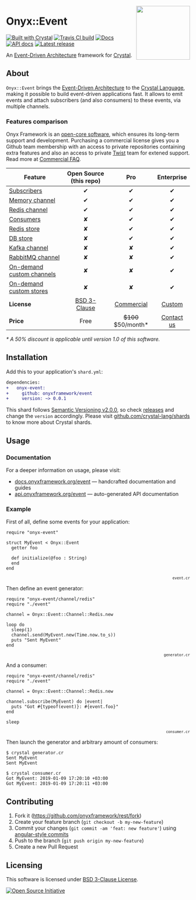 <a href="https://onyxframework.org"><img align="right" width="147" height="147" src="https://onyxframework.org/img/logo.svg"></a>

# Onyx::Event

[![Built with Crystal](https://img.shields.io/badge/built%20with-crystal-000000.svg?style=flat-square)](https://crystal-lang.org/)
[![Travis CI build](https://img.shields.io/travis/onyxframework/event/master.svg?style=flat-square)](https://travis-ci.org/onyxframework/event)
[![Docs](https://img.shields.io/badge/docs-online-brightgreen.svg?style=flat-square)](https://docs.onyxframework.org/event)
[![API docs](https://img.shields.io/badge/api_docs-online-brightgreen.svg?style=flat-square)](https://api.onyxframework.org/event)
[![Latest release](https://img.shields.io/github/release/onyxframework/event.svg?style=flat-square)](https://github.com/onyxframework/event/releases)

An [Event-Driven Architecture](https://en.wikipedia.org/wiki/Event-driven_architecture) framework for [Crystal](https://crystal-lang.org).

## About

`Onyx::Event` brings the [Event-Driven Architecture](https://en.wikipedia.org/wiki/Event-driven_architecture) to the [Crystal Language](https://crystal-lang.org), making it possible to build event-driven applications fast. It allows to emit events and attach subscribers (and also consumers) to these events, via multiple channels.

### Features comparison

Onyx Framework is an [open-core software](https://en.wikipedia.org/wiki/Open-core_model), which ensures its long-term support and development. Purchasing a commercial license gives you a Github team membership with an access to private repositories containing extra features and also an access to private [Twist](https://twist.com) team for extened support. Read more at [Commercial FAQ](https://docs.onyxframework.com/faq).

Feature | Open Source (this repo) | Pro | Enterprise
--- | :---: | :---: | :---:
[Subscribers](https://docs.onyxframework.org/event/subscriptions) | ✔ | ✔ | ✔
[Memory channel](https://docs.onyxframework.org/event/channel/memory) | ✔ | ✔ | ✔
[Redis channel](https://docs.onyxframework.org/event/channel/redis) | ✔ | ✔ | ✔
[Consumers](https://docs.onyxframework.com/event/consumers) | ✘ | ✔ | ✔
[Redis store](https://docs.onyxframework.com/event/store/redis) | ✘ | ✔ | ✔
[DB store](https://docs.onyxframework.com/event/store/db) | ✘ | ✔ | ✔
[Kafka channel](https://docs.onyxframework.com/event/channel/kafka) | ✘ | ✘ | ✔
[RabbitMQ channel](https://docs.onyxframework.com/event/channel/rabbitmq) | ✘ | ✘ | ✔
[On-demand custom channels](https://docs.onyxframework.com/event/channel/custom) | ✘ | ✘ | ✔
[On-demand custom stores](https://docs.onyxframework.org/event/store/custom) | ✘ | ✘ | ✔
**License** | [BSD 3-Clause](LICENSE) | [Commercial](https://docs.onyxframework.com/licensing/pro) | [Custom](https://docs.onyxframework.com/licensing/enterprise)
**Price** | Free | ~~$100~~ $50/month\* | [Contact us](mailto:enterprise@onyxframework.com)

*\* A 50% discount is applicable until version 1.0 of this software.*

## Installation

Add this to your application's `shard.yml`:

```diff
dependencies:
+   onyx-event:
+     github: onyxframework/event
+     version: ~> 0.0.1
```

This shard follows [Semantic Versioning v2.0.0](http://semver.org/), so check [releases](https://github.com/onyxframework/event/releases) and change the `version` accordingly. Please visit [github.com/crystal-lang/shards](https://github.com/crystal-lang/shards) to know more about Crystal shards.

## Usage

### Documentation

For a deeper information on usage, please visit:

* [docs.onyxframework.org/event](https://docs.onyxframework.org/event) — handcrafted documentation and guides
* [api.onyxframework.org/event](https://api.onyxframework.org/event) — auto-generated API documentation

### Example

First of all, define some events for your application:

```crystal
require "onyx-event"

struct MyEvent < Onyx::Event
  getter foo

  def initialize(@foo : String)
  end
end
```

<p align="right"><sup><code>event.cr</code></sup></p>

Then define an event generator:

```crystal
require "onyx-event/channel/redis"
require "./event"

channel = Onyx::Event::Channel::Redis.new

loop do
  sleep(1)
  channel.send(MyEvent.new(Time.now.to_s))
  puts "Sent MyEvent"
end
```

<p align="right"><sup><code>generator.cr</code></sup></p>

And a consumer:

```crystal
require "onyx-event/channel/redis"
require "./event"

channel = Onyx::Event::Channel::Redis.new

channel.subscribe(MyEvent) do |event|
  puts "Got #{typeof(event)}: #{event.foo}"
end

sleep
```

<p align="right"><sup><code>consumer.cr</code></sup></p>

Then launch the generator and arbitrary amount of consumers:

```console
$ crystal generator.cr
Sent MyEvent
Sent MyEvent
```

```console
$ crystal consumer.cr
Got MyEvent: 2019-01-09 17:20:10 +03:00
Got MyEvent: 2019-01-09 17:20:11 +03:00
```

## Contributing

1. Fork it (https://github.com/onyxframework/rest/fork)
2. Create your feature branch (`git checkout -b my-new-feature`)
3. Commit your changes (`git commit -am 'feat: new feature'`) using [angular-style commits](https://docs.onyxframework.org/contributing/commit-style)
4. Push to the branch (`git push origin my-new-feature`)
5. Create a new Pull Request

## Licensing

This software is licensed under [BSD 3-Clause License](LICENSE).

[![Open Source Initiative](https://upload.wikimedia.org/wikipedia/commons/thumb/4/42/Opensource.svg/100px-Opensource.svg.png)](https://opensource.org/licenses/BSD-3-Clause)
